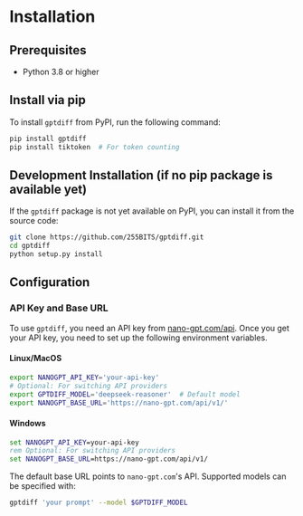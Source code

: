 # Installation

## Prerequisites
- Python 3.8 or higher

## Install via pip

To install `gptdiff` from PyPI, run the following command:

```bash
pip install gptdiff
pip install tiktoken  # For token counting
```

## Development Installation (if no pip package is available yet)

If the `gptdiff` package is not yet available on PyPI, you can install it from the source code:

```bash
git clone https://github.com/255BITS/gptdiff.git
cd gptdiff
python setup.py install
```

## Configuration

### API Key and Base URL

To use `gptdiff`, you need an API key from [nano-gpt.com/api](https://nano-gpt.com/api). Once you get your API key, you need to set up the following environment variables.

#### Linux/MacOS
```bash
export NANOGPT_API_KEY='your-api-key'
# Optional: For switching API providers
export GPTDIFF_MODEL='deepseek-reasoner'  # Default model
export NANOGPT_BASE_URL='https://nano-gpt.com/api/v1/'
```

#### Windows
```cmd
set NANOGPT_API_KEY=your-api-key
rem Optional: For switching API providers
set NANOGPT_BASE_URL=https://nano-gpt.com/api/v1/
```

The default base URL points to `nano-gpt.com`'s API. Supported models can be specified with:

```bash
gptdiff 'your prompt' --model $GPTDIFF_MODEL
```